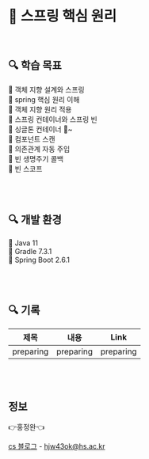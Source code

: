 # 🚩 스프링 핵심 원리

<br>

## 🔍 학습 목표 

🔹 객체 지향 설계와 스프링<br>
🔹 spring 핵심 원리 이해<br>
🔹 객체 지향 원리 적용 <br>
🔹 스프링 컨테이너와 스프링 빈 <br>
🔹 싱글톤 컨테이너 🚩~ <br>
🔹 컴포넌트 스캔<br>
🔹 의존관계 자동 주입<br>
🔹 빈 생명주기 콜백<br>
🔹 빈 스코프


<br><br>

## 🔍 개발 환경 

🔹 Java 11 <br>
🔹 Gradle 7.3.1 <br>
🔹 Spring Boot 2.6.1 <br>

<br><br>

## 🔍 기록


|제목|내용|Link|
|------|---|---|
|preparing|preparing|preparing|


<br><br>
## 정보

👉홍정완👈

[cs 블로그](https://velog.io/@daydream) -
hjw43ok@hs.ac.kr
